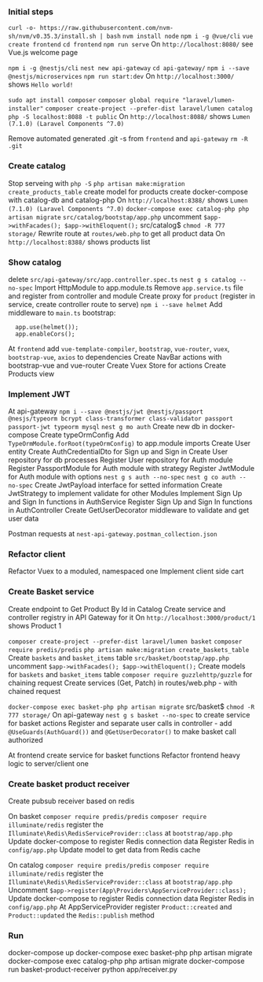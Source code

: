 ### Initial steps

`curl -o- https://raw.githubusercontent.com/nvm-sh/nvm/v0.35.3/install.sh | bash`
`nvm install node`
`npm i -g @vue/cli`
`vue create frontend`
`cd frontend`
`npm run serve`
On `http://localhost:8080/` see Vue.js welcome page

`npm i -g @nestjs/cli`
`nest new api-gateway`
`cd api-gateway/`
`npm i --save @nestjs/microservices`
`npm run start:dev`
On `http://localhost:3000/` shows `Hello world!`

`sudo apt install composer`
`composer global require "laravel/lumen-installer"`
`composer create-project --prefer-dist laravel/lumen catalog`
`php -S localhost:8088 -t public`
On `http://localhost:8088/` shows `Lumen (7.1.0) (Laravel Components ^7.0)`

Remove automated generated .git -s from `frontend` and `api-gateway`
`rm -R .git`

### Create catalog
Stop serveing with `php -S`
`php artisan make:migration create_products_table`
create model for products
create docker-compose with catalog-db and catalog-php
On `http://localhost:8388/` shows `Lumen (7.1.0) (Laravel Components ^7.0)`
`docker-compose exec catalog-php php artisan migrate`
`src/catalog/bootstap/app.php` uncomment `$app->withFacades(); $app->withEloquent();`
src/catalog$ `chmod -R 777 storage/`
Rewrite route at `routes/web.php` to get all product data
On `http://localhost:8388/` shows products list

### Show catalog
delete `src/api-gateway/src/app.controller.spec.ts`
`nest g s catalog --no-spec`
Import HttpModule to app.module.ts
Remove `app.service.ts` file and register from controller and module
Create proxy for `product` (register in service, create controller route to serve)
`npm i --save helmet`
Add middleware to `main.ts` bootstrap:
```
  app.use(helmet());
  app.enableCors();
``` 

At `frontend` add `vue-template-compiler`, `bootstrap`, `vue-router`, `vuex`, `bootstrap-vue`, `axios` to dependencies
Create NavBar actions with bootstrap-vue and vue-router
Create Vuex Store for actions
Create Products view

### Implement JWT
At api-gateway
`npm i --save @nestjs/jwt @nestjs/passport @nesjs/typeorm bcrypt class-transformer class-validator passport passport-jwt typeorm mysql`
`nest g mo auth`
Create new db in docker-compose
Create typeOrmConfig
Add `TypeOrmModule.forRoot(typeOrmConfig)` to app.module imports
Create User entity
Create AuthCredentialDto for Sign up and Sign in
Create User repository for db processes
Register User repository for Auth module
Register PassportModule for Auth module with strategy
Register JwtModule for Auth module with options
`nest g s auth --no-spec`
`nest g co auth --no-spec`
Create JwtPayload interface for setted information
Create JwtStrategy to implement validate for other Modules
Implement Sign Up and Sign In functions in AuthService
Register Sign Up and Sign In functions in AuthController
Create GetUserDecorator middleware to validate and get user data

Postman requests at `nest-api-gateway.postman_collection.json`

### Refactor client
Refactor Vuex to a moduled, namespaced one
Implement client side cart

### Create Basket service
Create endpoint to Get Product By Id in Catalog
Create service and controller registry in API Gateway for it
On `http://localhost:3000/product/1` shows Product 1

`composer create-project --prefer-dist laravel/lumen basket`
`composer require predis/predis`
`php artisan make:migration create_baskets_table`
Create `baskets` and `basket_items` table
`src/basket/bootstap/app.php` uncomment `$app->withFacades(); $app->withEloquent();`
Create models for `baskets` and `basket_items` table
`composer require guzzlehttp/guzzle` for chaining request
Create services (Get, Patch) in routes/web.php - with chained request

`docker-compose exec basket-php php artisan migrate`
src/basket$ `chmod -R 777 storage/`
On api-gateway `nest g s basket --no-spec` to create service for basket actions
Register and separate user calls in controller - add `@UseGuards(AuthGuard())` and `@GetUserDecorator()` to make basket call authorized

At frontend create service for basket functions
Refactor frontend heavy logic to server/client one

### Create basket product receiver
Create pubsub receiver based on redis

On basket
`composer require predis/predis`
`composer require illuminate/redis`
register the `Illuminate\Redis\RedisServiceProvider::class` at `bootstrap/app.php`
Update docker-compose to register Redis connection data
Register Redis in `config/app.php`
Update model to get data from Redis cache

On catalog
`composer require predis/predis`
`composer require illuminate/redis`
register the `Illuminate\Redis\RedisServiceProvider::class` at `bootstrap/app.php`
Uncomment `$app->register(App\Providers\AppServiceProvider::class);`
Update docker-compose to register Redis connection data
Register Redis in `config/app.php`
At AppServiceProvider register `Product::created` and `Product::updated` the `Redis::publish` method

### Run
docker-compose up
docker-compose exec basket-php php artisan migrate
docker-compose exec catalog-php php artisan migrate
docker-compose run basket-product-receiver python app/receiver.py
